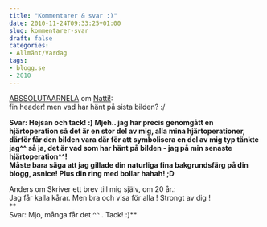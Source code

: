 ```yaml
---
title: "Kommentarer & svar :)"
date: 2010-11-24T09:33:25+01:00
slug: kommentarer-svar
draft: false
categories:
- Allmänt/Vardag
tags:
- blogg.se
- 2010
---
```

[ABSSOLUTAARNELA](http://aarnnela.blogg.se/) om [Natti!](http://camillalovgren.blogg.se/2010/november/natti.html):  
fin header! men vad har hänt på sista bilden? :/  
  
**Svar: Hejsan och tack! :) Mjeh.. jag har precis genomgått en hjärtoperation så det är en stor del av mig, alla mina hjärtoperationer, därför får den bilden vara där för att symbolisera en del av mig typ tänkte jag^^ så ja, det är vad som har hänt på bilden - jag på min senaste hjärtoperation^^!  
Måste bara säga att jag gillade din naturliga fina bakgrundsfärg på din blogg, asnice! Plus din ring med bollar hahah! ;D**  
  
  
Anders om Skriver ett brev till mig själv, om 20 år.:  
Jag får kalla kårar. Men bra och visa för alla ! Strongt av dig !  
**  
Svar: Mjo, många får det ^^ . Tack! :)**